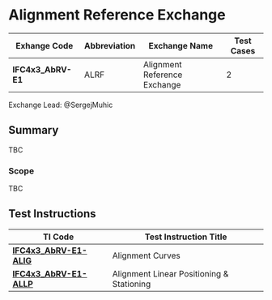 # Alignment Reference Exchange

| Exhange Code       | Abbreviation | Exchange Name                | Test Cases |
|--------------------|--------------|------------------------------|------------|
| **IFC4x3_AbRV-E1** | ALRF         | Alignment Reference Exchange | 2          |

Exchange Lead: @SergejMuhic

## Summary

TBC

### Scope

TBC

## Test Instructions

|TI Code| Test Instruction Title|
|-----------------------------------|-------------------------------------------|
|[**IFC4x3_AbRV-E1-ALIG**](./ALIG) | Alignment Curves|
|[**IFC4x3_AbRV-E1-ALLP**](./ALLP) | Alignment Linear Positioning & Stationing|
